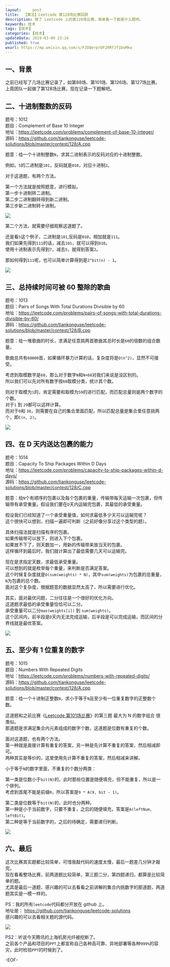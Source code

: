 ```yaml
---   
layout:     post  
title:  【算法】Leetcode 第128场比赛回顾  
description: 做了 Leetcode 上的第128场比赛，简单看一下都是什么题吧。  
keywords: 技术  
tags: [技术]    
categories: [技术]  
updateData: 2019-03-09 23:24   
published: true 
wxurl: https://mp.weixin.qq.com/s/FJDQerprDF2RRfJf1boMkw  
---  
```



## 一、背景  


之前已经写了几场比赛记录了，如第88场、第101场、第126场、第127场比赛。  
上周团队一起做了第128场比赛，现在记录一下题解吧。  


## 二、十进制整数的反码  


题号：1012   
题目：Complement of Base 10 Integer  
地址：https://leetcode.com/problems/complement-of-base-10-integer/  
源码：https://github.com/tiankonguse/leetcode-solutions/blob/master/contest/128/A.cpp  


题意：给一个十进制整数`N`，求其二进制表示的反码对应的十进制整数。  


例如，`5`的二进制是`101`，反码就是`010`，对应十进制`2`。  


对于这道题，有两个方法。  


第一个方法就是按照题意，进行模拟。  
第一步十进制转二进制。  
第二步二进制翻转得到新二进制。  
第三步新二进制转十进制。  


![](/images/2019/03/leecode-128-001.png)  


第二个方法，就需要仔细观察这道题了。  


还是看`5`这个例子，二进制是`101`,反码是`010`，相加就是`111`。  
我们如果先得到`111`的话，减去`101`，就可以得到`010`。  
使用十进制表示先得到`7`，减去`5`，就得到答案`2`。  


那如何得到`111`呢，也可以简单计算得到是`2^bit(n) - 1`。  


![](/images/2019/03/leecode-128-002.png)  


## 三、总持续时间可被 60 整除的歌曲  


题号：1013  
题目：Pairs of Songs With Total Durations Divisible by 60  
地址：https://leetcode.com/problems/pairs-of-songs-with-total-durations-divisible-by-60/  
源码：https://github.com/tiankonguse/leetcode-solutions/blob/master/contest/128/B.cpp  


题意：给一堆歌曲的时长，求满足任意挑两首歌曲其总时长是`60`的倍数的组合数量。  


歌曲总共有`60000`首，如果循环暴力计算的话，复杂度将是`O(n^2)`，显然不可接受。  


考虑到取模数字是`60`，那么对于数字`N`和`N+60`对我们来说是没区别的。  
所以我们可以先对所有数字按`60`取模分类，统计其个数。  


则对于取模为`1`的，肯定需要和取模为`59`的进行匹配，而匹配总量则是两个数字的个数。  
对于`1` 到 `29`都可以这样计算。  
而对于`0`和 `30`，则需要在自己的集合里面匹配，所以匹配总量是集合里任意挑两个，即`C(n, 2)`。  


![](/images/2019/03/leecode-128-003.png)  


## 四、在 D 天内送达包裹的能力  


题号：1014  
题目：Capacity To Ship Packages Within D Days  
地址：https://leetcode.com/problems/capacity-to-ship-packages-within-d-days/  
源码：https://github.com/tiankonguse/leetcode-solutions/blob/master/contest/128/C.cpp  


题意：给`N`个有顺序的包裹以及每个包裹的重量，传输带每天运输一次包裹，但传输带有承受重量。假设我们要在`D`天内运输完包裹，其最低的承受重量。  


假设我们已经知道了一个承受重量值，如何求最低多少天可以运输完呢？  
这个很快可以想到，扫描一遍即可判断（之前好像分享过这个类型的题）。  


具体扫描法就是扫描有序的包裹。  
如果传输带可以放下，则进入下个包裹。  
如果放不下了，则天数加一，用新的传输带来放当天的包裹。  
这样循环到最后时，我们就计算出了最低需要几天可以运输完。  


现在是求指定天数，求最低承受重量。  
可以想到的就是枚举每个重量，来判断是否满足答案。  
这个时候复杂度就是`O(sum(weights) * N)`，其中`sum(weights)`为包裹的总重量，`N`为包裹的总个数。  
面对这个复杂度，根据题意的数据显然太高了，所以需要进行优化。  


其实，面对最优问题，二分往往是一个很好的优化方向。  
这道题求最低的承受重量恰恰可以二分。  
承受重量可以二分`max(weights[i])` 到 `sum(weights)`。  
这个区间内，前半段是`D`天内无法完成运输，后半段是可以完成运输，而区间的分界线就是最优答案。  


![](/images/2019/03/leecode-128-004.png)  


## 五、至少有 1 位重复的数字  


题号：1015  
题目：Numbers With Repeated Digits  
地址：https://leetcode.com/problems/numbers-with-repeated-digits/  
源码：https://github.com/tiankonguse/leetcode-solutions/blob/master/contest/128/A.cpp  


题意：给一个十进制正整数`N`，求小于等于`N`且至少有一位重复数字的正整数个数。  


这道题和之前比赛《[Leetcode 第101场比赛](https://mp.weixin.qq.com/s/pxxku3_Ld4BFGmPM6cM-Fw)》的第三题 最大为 N 的数字组合 很类似。  
那道题是求满足集合内元素组成的数字个数，这道题是位数有重复的个数。  


面对这道题，也有两个方法。  
第一种就是直接计算有重复的答案，另一种是先计算不重复的答案，然后相减即可。  
两种其实是等价的，这里使用先计算不重复的答案，然后相减来讲解。  


小于等于`N`的数字里面，不重复的个数分两类：  


第一类是位数小于`bit(N)`的，此时那些位置是随便填充，但不能重复，所以是一个排列。  
考虑到首尾不能是前缀`0`，所以答案是`9 * A(9, bit - 1)`。  


第二类是位数等于`bit(N)`的，此时也分两种。  
第一种是小于当前数字，只要不重复，之后的随便填充，答案是`A(leftNum, leftBit)`。  
第二种是等于当前数字的，之后的待确定，需要递归判断。  


![](/images/2019/03/leecode-128-005.png)  


## 六、最后  


这次比赛其实题都比较简单，可惜我敲代码的速度太慢，最后一题差几分钟才敲完。  
现在看看整场比赛，前两道题比较简单，第三题二分，第四题递归，都算是比较简单的题。  
尤其是最后一道题，感兴趣的可以去看看之前讲解的集合内挑数字的那道题，两道题其实是一模一样的。  


PS：我的所有`leetcode`代码都分开放在 github 上。  
地址是： https://github.com/tiankonguse/leetcode-solutions  
感兴趣的可以去看相关题的源代码。  


![](/images/2019/03/leecode-128-006.png)  


PS2：听说今天腾讯的上海机房光纤被挖断了。  
之前各个产品和项目的`PPT`上都宣称自己各种高可靠、异地部署等各种`999%`的容灾，此时检验`PPT`的时候到了。  


-EOF-  


  
